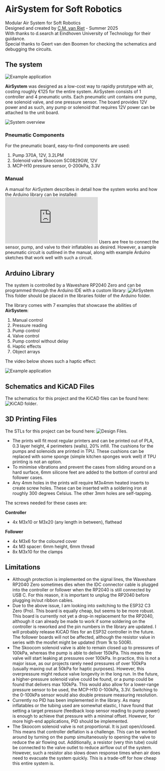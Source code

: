 # AirSystem for Soft Robotics
Modular Air System for Soft Robotics\
Designed and created by [C.M. van Riet](https://research.tue.nl/en/persons/cm-katrien-van-riet) - Summer 2025\
With thanks to d.search at Eindhoven University of Technology for their guidance.\
Special thanks to Geert van den Boomen for checking the schematics and debugging the circuits.

## The system
![Example application](https://github.com/kvriet/AirSystem-for-Soft-Robotics/blob/main/Media/modular%20Air%20System.jpg)

**AirSystem** was designed as a low-cost way to rapidly prototype with air, costing roughly €125 for the entire system. AirSystem consists of 1 controller and 4 pneumatic units. Each pneumatic unit contains one pump, one solenoid valve, and one pressure sensor. The board provides 12V power and as such, any pump or solenoid that requires 12V power can be attached to the unit board. 

![System overview](https://github.com/kvriet/AirSystem-for-Soft-Robotics/blob/main/Media/system%20overview.png)

### Pneumatic Components
For the pneumatic board, easy-to-find components are used:
1. Pump 370A, 12V, 3.2LPM
2. Solenoid valve Skoocom SC0829GW, 12V
3. MCP-H10 pressure sensor, 0-200kPa, 3.3V

### Manual
A manual for AirSystem describes in detail how the system works and how the Arduino library can be installed: ![AirSystem Manual](https://github.com/kvriet/AirSystem-for-Soft-Robotics/blob/main/Air%20System%20manual.pdf)
Users are free to connect the sensor, pump, and valve to their inflatables as desired. However, a sample pneumatic circuit is outlined in the manual, along with example Arduino sketches that work well with such a circuit.

## Arduino Library
The system is controlled by a Waveshare RP2040 Zero and can be programmed through the Arduino IDE with a custom library: ![AirSystem](https://github.com/kvriet/AirSystem-for-Soft-Robotics/tree/main/Arduino%20library/AirSystem) This folder should be placed in the libraries folder of the Arduino folder. 

The library comes with 7 examples that showcase the abilities of **AirSystem**:
  1. Manual control
  2. Pressure reading
  3. Pump control
  4. Valve control
  5. Pump control without delay
  6. Haptic effects
  7. Object arrays

The video below shows such a haptic effect:

![Example application](https://raw.githubusercontent.com/kvriet/AirSystem-for-Soft-Robotics/refs/heads/main/Media/pneumatic%20button.gif)

## Schematics and KiCAD Files
The schematics for this project and the KiCAD files can be found here: ![KiCAD folder](https://github.com/kvriet/AirSystem-for-Soft-Robotics/tree/main/KiCAD).

## 3D Printing Files
The STLs for this project can be found here: ![Design Files](https://github.com/kvriet/AirSystem-for-Soft-Robotics/tree/main/Design%20Files).
- The prints will fit most regular printers and can be printed out of PLA, 0.3 layer height, 4 perimeters (walls), 20% infill. The cushions for the pumps and solenoids are printed in TPU. These cushions can be replaced with some sponge (simple kitchen sponges work well) if TPU printing is not an option.
- To minimise vibrations and prevent the cases from sliding around on a hard surface, 6mm silicone feet are added to the bottom of control and follower cases.
- Any 4mm holes in the prints will require M3x4mm heated inserts to create screw holes. These can be inserted with a soldering iron at roughly 300 degrees Celsius. The other 3mm holes are self-tapping.

The screws needed for these cases are:

**Controller**
- 4x M3x10 or M3x20 (any length in between), flathead

**Follower**
- 4x M3x6 for the coloured cover
- 4x M3 spacer: 6mm height, 6mm thread
- 8x M3x10 for the clamps

## Limitations
- Although protection is implemented on the signal lines, the Waveshare RP2040 Zero sometimes dies when the IDC connector cable is plugged into the controller or follower when the RP2040 is still connected by USB C. For this reason, it is important to unplug the RP2040 before plugging in/out ribbon cables.
- Due to the above issue, I am looking into switching to the ESP32 C3 Zero (Pro). This board is equally cheap, but seems to be more robust. This board is currently not yet a drop-in replacement for the RP2040, although it can already be made to work if some soldering on the controller is reworked and the pin numbers in the library are updated. I will probably release KiCAD files for an ESP32 controller in the future. The follower boards will not be affected, although the resistor value in series with the mosfet might be updated (from 1k to 500R).
- The Skoocom solenoid valve is able to remain closed up to pressures of 100kPa, whereas the pump is able to deliver 150kPa. This means the valve will start leaking at pressures over 100kPa. In practice, this is not a major issue, as our projects rarely need pressures of over 100kPa (usually maxing out at 50kPa for haptic purposes). However, this overpressure might reduce valve longevity in the long run. In the future, a higher-pressure solenoid valve could be found, or a pump could be found that delivers max 100kPa. This would also allow for a lower-range pressure sensor to be used, the MCP-H10 0-100kPa, 3.3V. Switching to the 0-100kPa sensor would also double pressure measuring resolution.
- Currently no PID has been implemented in the library. As many inflatables or the tubing used are somewhat elastic, I have found that setting a target pressure (feedback loop sensor reading to pump power) is enough to achieve that pressure with a minimal offset. However, for more high-end applications, PID should be implemented.
- The Skoocom solenoid valve is not proportional. It is just open/closed. This means that controller deflation is a challenge. This can be worked around by turning on the pump simultaneously to opening the valve to reduce the air flowing out. Additionally, a resistor (very thin tube) could be connected to the valve outlet to reduce airflow out of the system. However, such a resistor also slows down response times when air does need to evacuate the system quickly. This is a trade-off for how cheap this entire system is.
